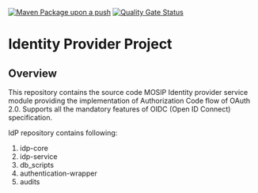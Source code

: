 [![Maven Package upon a push](https://github.com/mosip/idp/actions/workflows/push_trigger.yml/badge.svg?branch=develop)](https://github.com/mosip/idp/actions/workflows/push_trigger.yml)
[![Quality Gate Status](https://sonarcloud.io/api/project_badges/measure?project=mosip_idp&id=mosip_idp&metric=alert_status)](https://sonarcloud.io/dashboard?id=mosip_idp)


# Identity Provider Project

## Overview

This repository contains the source code MOSIP Identity provider service module providing the implementation of Authorization Code flow of OAuth 2.0.
Supports all the mandatory features of OIDC (Open ID Connect) specification.

IdP repository contains following:

1. idp-core
2. idp-service
3. db_scripts
4. authentication-wrapper
5. audits

